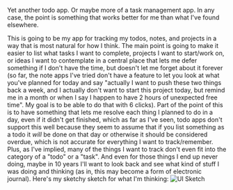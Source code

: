 Yet another todo app. Or maybe more of a task management app. In any case, the point is something that works better for me than what I've found elsewhere.

This is going to be my app for tracking my todos, notes, and projects in a way that is most natural for how I think. The main point is going to make it easier to list what tasks I want to complete, projects I want to start/work on, or ideas I want to contemplate in a central place that lets me defer something if I don't have the time, but doesn't let me forget about it forever (so far, the note apps I've tried don't have a feature to let you look at what you've planned for today and say "actually I want to push these two things back a week, and I actually don't want to start this project today, but remind me in a month or when I say I happen to have 2 hours of unexpected free time". My goal is to be able to do that with 6 clicks).  Part of the point of this is to have something that lets me resolve each thing I planned to do in a day, even if it didn't get finished, which as far as I've seen, todo apps don't support this well because they seem to assume that if you list something as a todo it *will* be done on that day or otherwise it should be considered overdue, which is not accurate for everything I want to track/remember. Plus, as I've implied, many of the things I want to track don't even fit into the category of a "todo" or a "task". And even for those things I end up never doing, maybe in 10 years I'll want to look back and see what kind of stuff I was doing and thinking (as in, this may become a form of electronic journal).
Here's my sketchy sketch for what I'm thinking:
![UI Sketch](https://github.com/user-attachments/assets/1c8cae1e-30d3-4614-a706-39ef95e098a5)
